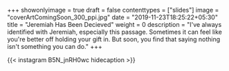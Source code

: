 +++
showonlyimage = true
draft = false
contenttypes = ["slides"]
image = "coverArtComingSoon_300_ppi.jpg"
date = "2019-11-23T18:25:22+05:30"
title = "Jeremiah Has Been Decieved"
weight = 0
description = "I've always identified with Jeremiah, especially this passage. Sometimes it can feel like you're better off holding your gift in. But soon, you find that saying nothing isn't something you can do."
+++


{{< instagram B5N_jnRH0wc hidecaption >}}

